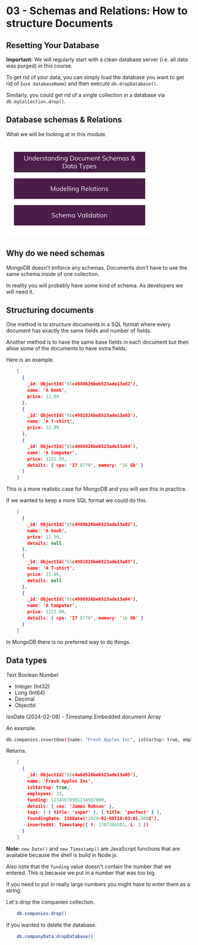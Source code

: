 # 03 - Schemas and Relations: How to structure Documents

## Resetting Your Database

**Important:** We will regularly start with a clean database server (i.e. all data was purged) in this course.

To get rid of your data, you can simply load the database you want to get rid of (``use databaseName``) and then execute ``db.dropDatabase()``.

Similarly, you could get rid of a single collection in a database via ``db.myCollection.drop()``.

## Database schemas & Relations

What we will be looking at in this module.

![schemas-and relations](assets/images/schemas.jpg "schemas-and relations")

## Why do we need schemas

MongoDB doesn't enforce any schemas. Documents don't have to use the same schema inside of one collection.

In reality you will probably have some kind of schema. As developers we will need it.

## Structuring documents

One method is to structure documents in a SQL format where every document has exactly the same fields and number of fields.

Another method is to have the same base fields in each document but then allow some of the documents to have extra fields.

Here is an example.

```json
    [
      {
        _id: ObjectId('65c4980b26beb523ade13a02'),
        name: 'A book',
        price: 12.99
      },
      {
        _id: ObjectId('65c4981826beb523ade13a03'),
        name: 'A T-shirt',
        price: 22.99
      },
      {
        _id: ObjectId('65c4986926beb523ade13a04'),
        name: 'A Computer',
        price: 1222.99,
        details: { cpu: 'I7 8770', memory: '16 Gb' }
      }
    ]
```

This is a more realistic case for MongoDB and you will see this in practice.

If we wanted to keep a more SQL format we could do this.

```json
    [
      {
        _id: ObjectId('65c4980b26beb523ade13a02'),
        name: 'A book',
        price: 12.99,
        details: null
      },
      {
        _id: ObjectId('65c4981826beb523ade13a03'),
        name: 'A T-shirt',
        price: 22.99,
        details: null
      },
      {
        _id: ObjectId('65c4986926beb523ade13a04'),
        name: 'A Computer',
        price: 1222.99,
        details: { cpu: 'I7 8770', memory: '16 Gb' }
      }
    ]
```

In MongoDB there is no preferred way to do things.

## Data types

Text 
Boolean
Number

* Integer (Int32)
* Long (Int64)
* Decimal
* ObjectId

IsoDate (2024-02-08) - Timestamp
Embedded document
Array

An example.

```bash
db.companies.insertOne({name: "Fresh Apples Inc", isStartup: true, employees: 33, funding: 12345678901234567890, details: {ceo: "James Robson"}, tags: [{title: "super"},{title: "perfect"}], foundingDate: new Date(), insertedAt: new Timestamp()})
```

Returns.

```json
    [
      {
        _id: ObjectId('65c4a6d526beb523ade13a05'),
        name: 'Fresh Apples Inc',
        isStartup: true,
        employees: 33,
        funding: 12345678901234567000,
        details: { ceo: 'James Robson' },
        tags: [ { title: 'super' }, { title: 'perfect' } ],
        foundingDate: ISODate('2024-02-08T10:03:01.949Z'),
        insertedAt: Timestamp({ t: 1707386581, i: 1 })
      }
    ]
```

**Note:** ``new Date()`` and ``new Timestamp()`` are JavaScript functions that are available because the shell is build in Node.js.

Also note that the ``funding`` value doesn't contain the number that we entered. This is because we put in a number that was too big.

If you need to put in really large numbers you might have to enter them as a string.

Let's drop the companies collection.

```bash
    db.companies.drop()
```

If you wanted to delete the database.

```bash
    db.companyData.dropDatabase()
```
